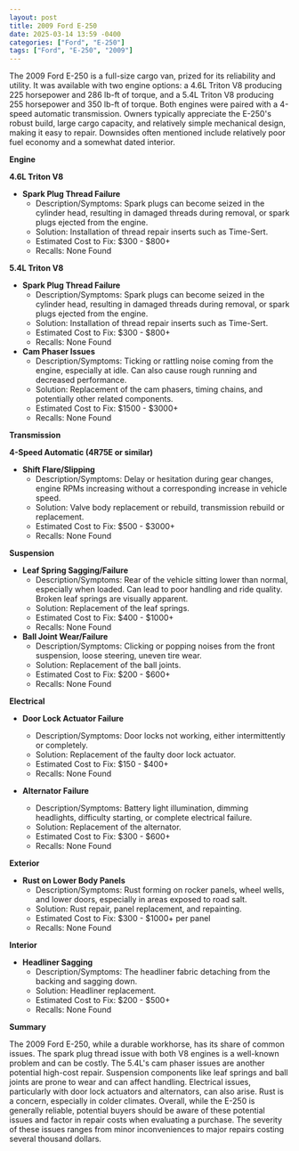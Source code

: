 ```yaml
---
layout: post
title: 2009 Ford E-250
date: 2025-03-14 13:59 -0400
categories: ["Ford", "E-250"]
tags: ["Ford", "E-250", "2009"]
---
```

The 2009 Ford E-250 is a full-size cargo van, prized for its reliability and utility. It was available with two engine options: a 4.6L Triton V8 producing 225 horsepower and 286 lb-ft of torque, and a 5.4L Triton V8 producing 255 horsepower and 350 lb-ft of torque. Both engines were paired with a 4-speed automatic transmission. Owners typically appreciate the E-250's robust build, large cargo capacity, and relatively simple mechanical design, making it easy to repair. Downsides often mentioned include relatively poor fuel economy and a somewhat dated interior.

**Engine**

**4.6L Triton V8**

*   **Spark Plug Thread Failure**
    *   Description/Symptoms: Spark plugs can become seized in the cylinder head, resulting in damaged threads during removal, or spark plugs ejected from the engine.
    *   Solution: Installation of thread repair inserts such as Time-Sert.
    *   Estimated Cost to Fix: $300 - $800+
    *   Recalls: None Found

**5.4L Triton V8**

*   **Spark Plug Thread Failure**
    *   Description/Symptoms: Spark plugs can become seized in the cylinder head, resulting in damaged threads during removal, or spark plugs ejected from the engine.
    *   Solution: Installation of thread repair inserts such as Time-Sert.
    *   Estimated Cost to Fix: $300 - $800+
    *   Recalls: None Found
*   **Cam Phaser Issues**
    *   Description/Symptoms: Ticking or rattling noise coming from the engine, especially at idle. Can also cause rough running and decreased performance.
    *   Solution: Replacement of the cam phasers, timing chains, and potentially other related components.
    *   Estimated Cost to Fix: $1500 - $3000+
    *   Recalls: None Found

**Transmission**

**4-Speed Automatic (4R75E or similar)**

*   **Shift Flare/Slipping**
    *   Description/Symptoms: Delay or hesitation during gear changes, engine RPMs increasing without a corresponding increase in vehicle speed.
    *   Solution: Valve body replacement or rebuild, transmission rebuild or replacement.
    *   Estimated Cost to Fix: $500 - $3000+
    *   Recalls: None Found

**Suspension**

*   **Leaf Spring Sagging/Failure**
    *   Description/Symptoms: Rear of the vehicle sitting lower than normal, especially when loaded. Can lead to poor handling and ride quality. Broken leaf springs are visually apparent.
    *   Solution: Replacement of the leaf springs.
    *   Estimated Cost to Fix: $400 - $1000+
    *   Recalls: None Found
*   **Ball Joint Wear/Failure**
    *   Description/Symptoms: Clicking or popping noises from the front suspension, loose steering, uneven tire wear.
    *   Solution: Replacement of the ball joints.
    *   Estimated Cost to Fix: $200 - $600+
    *   Recalls: None Found

**Electrical**

*   **Door Lock Actuator Failure**
    *   Description/Symptoms: Door locks not working, either intermittently or completely.
    *   Solution: Replacement of the faulty door lock actuator.
    *   Estimated Cost to Fix: $150 - $400+
    *   Recalls: None Found

*   **Alternator Failure**
    *   Description/Symptoms: Battery light illumination, dimming headlights, difficulty starting, or complete electrical failure.
    *   Solution: Replacement of the alternator.
    *   Estimated Cost to Fix: $300 - $600+
    *   Recalls: None Found

**Exterior**

*   **Rust on Lower Body Panels**
    *   Description/Symptoms: Rust forming on rocker panels, wheel wells, and lower doors, especially in areas exposed to road salt.
    *   Solution: Rust repair, panel replacement, and repainting.
    *   Estimated Cost to Fix: $300 - $1000+ per panel
    *   Recalls: None Found

**Interior**

*   **Headliner Sagging**
    *   Description/Symptoms: The headliner fabric detaching from the backing and sagging down.
    *   Solution: Headliner replacement.
    *   Estimated Cost to Fix: $200 - $500+
    *   Recalls: None Found

**Summary**

The 2009 Ford E-250, while a durable workhorse, has its share of common issues. The spark plug thread issue with both V8 engines is a well-known problem and can be costly. The 5.4L's cam phaser issues are another potential high-cost repair. Suspension components like leaf springs and ball joints are prone to wear and can affect handling. Electrical issues, particularly with door lock actuators and alternators, can also arise. Rust is a concern, especially in colder climates. Overall, while the E-250 is generally reliable, potential buyers should be aware of these potential issues and factor in repair costs when evaluating a purchase. The severity of these issues ranges from minor inconveniences to major repairs costing several thousand dollars.

